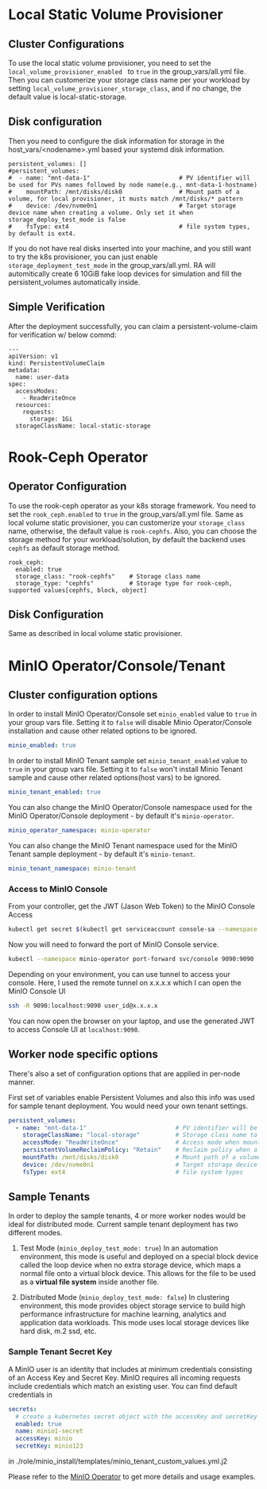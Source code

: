 # Local Static Volume Provisioner
## Cluster Configurations
To use the local static volume provisioner, you need to set the `local_volume_provisioner_enabled ` to `true` in the group_vars/all.yml file. Then you can customerize your storage class name per your workload by setting `local_volume_provisioner_storage_class`, and if no change, the default value is local-static-storage.

## Disk configuration
Then you need to configure the disk information for storage in the host_vars/\<nodename\>.yml based your systemd disk information.
```
persistent_volumes: []
#persistent_volumes:
#  - name: "mnt-data-1"                         # PV identifier will be used for PVs names followed by node name(e.g., mnt-data-1-hostname)
#    mountPath: /mnt/disks/disk0                # Mount path of a volume, for local provisioner, it musts match /mnt/disks/* pattern
#    device: /dev/nvme0n1                       # Target storage device name when creating a volume. Only set it when storage_deploy_test_mode is false
#    fsType: ext4                               # file system types, by default is ext4.

```
If you do not have real disks inserted into your machine, and you still want to try the k8s provisioner, you can just enable `storage_deployment_test_mode` in the group_vars/all.yml. RA will automitically create 6 10GiB fake loop devices for simulation and fill the persistent_volumes automatically inside.

## Simple Verification
After the deployment successfully, you can claim a persistent-volume-claim for verification w/ below commd:
```
---
apiVersion: v1
kind: PersistentVolumeClaim
metadata:
  name: user-data
spec:
  accessModes:
    - ReadWriteOnce
  resources:
    requests:
      storage: 1Gi
  storageClassName: local-static-storage
```

# Rook-Ceph Operator
## Operator Configuration
To use the rook-ceph operator as your k8s storage framework. You need to set the `rook_ceph.enabled` to `true` in the group_vars/all.yml file. Same as local volume static provisioner, you can customerize your `storage_class` name, otherwise, the default value is `rook-cephfs`. Also, you can choose the storage method for your workload/solution, by default the backend uses `cephfs` as default storage method.
```
rook_ceph:
  enabled: true
  storage_class: "rook-cephfs"    # Storage class name
  storage_type: "cephfs"          # Storage type for rook-ceph, supported values[cephfs, block, object]  
```
## Disk Configuration
Same as described in local volume static provisioner.

# MinIO Operator/Console/Tenant

## Cluster configuration options

In order to install MinIO Operator/Console set `minio_enabled` value to `true` in your group vars file. Setting it to `false` will disable Minio Operator/Console installation and cause other related options to be ignored.
```yaml
minio_enabled: true
```

In order to install MinIO Tenant sample set `minio_tenant_enabled` value to `true` in your group vars file. Setting it to `false` won't install Minio Tenant sample and cause other related options(host vars) to be ignored.
```yaml
minio_tenant_enabled: true
```

You can also change the MinIO Operator/Console namespace used for the MinIO Operator/Console deployment - by default it's `minio-operator`.
```yaml
minio_operator_namespace: minio-operator
```

You can also change the MinIO Tenant namespace used for the MinIO Tenant sample deployment - by default it's `minio-tenant`.
```yaml
minio_tenant_namespace: minio-tenant
```
### Access to MinIO Console

From your controller, get the JWT (Jason Web Token) to the MinIO Console Access
```bash
kubectl get secret $(kubectl get serviceaccount console-sa --namespace minio-operator -o jsonpath="{.secrets[0].name}") --namespace minio-operator -o jsonpath="{.data.token}" | base64 --decode
```

Now you will need to forward the port of MinIO Console service.
```bash
kubectl --namespace minio-operator port-forward svc/console 9090:9090
```

Depending on your environment, you can use tunnel to access your console. Here, I used the remote tunnel on x.x.x.x which I can open the MinIO Console UI
```bash
ssh -R 9090:localhost:9090 user_id@x.x.x.x
```

You can now open the browser on your laptop, and use the generated JWT to access Console UI at `localhost:9090`.


## Worker node specific options

There's also a set of configuration options that are applied in per-node manner.

First set of variables enable Persistent Volumes and also this info was used for sample tenant deployment. You would need your own tenant settings.
```yaml
persistent_volumes:
  - name: "mnt-data-1"                         # PV identifier will be used for PVs names followed by node name(e.g., mnt-data-1-hostname)
    storageClassName: "local-storage"          # Storage class name to match with PVC
    accessMode: "ReadWriteOnce"                # Access mode when mounting a volume, e.g., ReadWriteOnce/ReadOnlyMany/ReadWriteMany/ReadWriteOncePod
    persistentVolumeReclaimPolicy: "Retain"    # Reclaim policy when a volume is released once it's bound, e.g., Retain/Recycle/Delete
    mountPath: /mnt/disks/disk0                # Mount path of a volume, for local provisioner, it musts match /mnt/disks/* pattern
    device: /dev/nvme0n1                       # Target storage device name when creating a volume. Only set it when storage_deploy_test_mode is false
    fsType: ext4                               # file system types
```

## Sample Tenants
In order to deploy the sample tenants, 4 or more worker nodes would be ideal for distributed mode. Current sample tenant deployment has two different modes. 

1. Test Mode (`minio_deploy_test_mode: true`)
In an automation environment, this mode is useful and deployed on a special block device called the loop device when no extra storage device, which maps a normal file onto a virtual block device. This allows for the file to be used as a **virtual file system** inside another file. 

2. Distributed Mode (`minio_deploy_test_mode: false`)
In clustering environment, this mode provides object storage service to build high performance infrastructure for machine learning, analytics and application data workloads. This mode uses local storage devices like hard disk, m.2 ssd, etc.

### Sample Tenant Secret Key
A MinIO user is an identity that includes at minimum credentials consisting of an Access Key and Secret Key. MinIO requires all incoming requests include credentials which match an existing user. You can find default credentials in 
```yaml
secrets:
  # create a kubernetes secret object with the accessKey and secretKey as defined here.
  enabled: true
  name: minio1-secret
  accessKey: minio
  secretKey: minio123
```
in ./role/minio_install/templates/minio_tenant_custom_values.yml.j2
 
Please refer to the [MinIO Operator](https://github.com/minio/operator) to get more details and usage examples.
